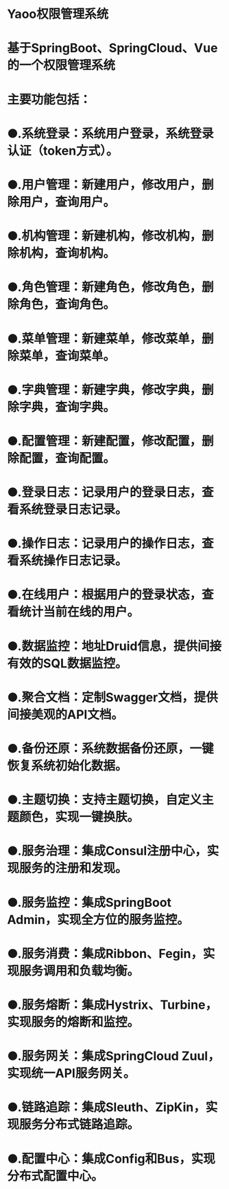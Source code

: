 # Yaoo权限管理系统
# 基于SpringBoot、SpringCloud、Vue的一个权限管理系统
# 主要功能包括：
# ●.系统登录：系统用户登录，系统登录认证（token方式）。
# ●.用户管理：新建用户，修改用户，删除用户，查询用户。
# ●.机构管理：新建机构，修改机构，删除机构，查询机构。
# ●.角色管理：新建角色，修改角色，删除角色，查询角色。
# ●.菜单管理：新建菜单，修改菜单，删除菜单，查询菜单。
# ●.字典管理：新建字典，修改字典，删除字典，查询字典。
# ●.配置管理：新建配置，修改配置，删除配置，查询配置。
# ●.登录日志：记录用户的登录日志，查看系统登录日志记录。
# ●.操作日志：记录用户的操作日志，查看系统操作日志记录。
# ●.在线用户：根据用户的登录状态，查看统计当前在线的用户。
# ●.数据监控：地址Druid信息，提供间接有效的SQL数据监控。
# ●.聚合文档：定制Swagger文档，提供间接美观的API文档。
# ●.备份还原：系统数据备份还原，一键恢复系统初始化数据。
# ●.主题切换：支持主题切换，自定义主题颜色，实现一键换肤。
# ●.服务治理：集成Consul注册中心，实现服务的注册和发现。
# ●.服务监控：集成SpringBoot Admin，实现全方位的服务监控。
# ●.服务消费：集成Ribbon、Fegin，实现服务调用和负载均衡。
# ●.服务熔断：集成Hystrix、Turbine，实现服务的熔断和监控。
# ●.服务网关：集成SpringCloud Zuul，实现统一API服务网关。
# ●.链路追踪：集成Sleuth、ZipKin，实现服务分布式链路追踪。
# ●.配置中心：集成Config和Bus，实现分布式配置中心。
